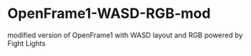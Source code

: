 # OpenFrame1-WASD-RGB-mod
modified version of OpenFrame1 with WASD layout and RGB powered by Fight Lights
